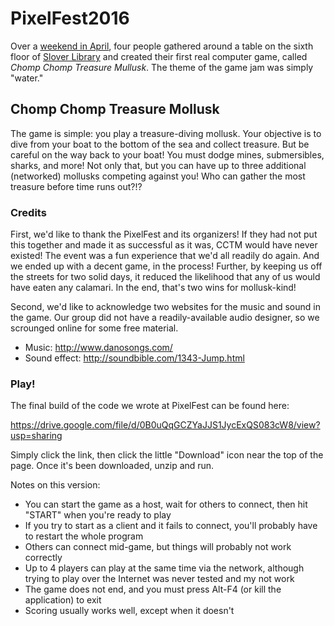 # PixelFest2016

Over a [weekend in April](http://www.pixelfest.org), four people gathered around a table on the sixth floor of [Slover Library](http://www.sloverlibrary.com/) and created their first real computer game, called _Chomp Chomp Treasure Mullusk_.  The theme of the game jam was simply "water."

## Chomp Chomp Treasure Mollusk

The game is simple:  you play a treasure-diving mollusk.  Your objective is to dive from your boat to the bottom of the sea and collect treasure.  But be careful on the way back to your boat!  You must dodge mines, submersibles, sharks, and more!  Not only that, but you can have up to three additional (networked) mollusks competing against you!  Who can gather the most treasure before time runs out?!?

### Credits

First, we'd like to thank the PixelFest and its organizers!  If they had not put this together and made it as successful as it was, CCTM would have never existed!  The event was a fun experience that we'd all readily do again.  And we ended up with a decent game, in the process!  Further, by keeping us off the streets for two solid days, it reduced the likelihood that any of us would have eaten any calamari.  In the end, that's two wins for mollusk-kind!

Second, we'd like to acknowledge two websites for the music and sound in the game.  Our group did not have a readily-available audio designer, so we scrounged online for some free material.
* Music: http://www.danosongs.com/
* Sound effect: http://soundbible.com/1343-Jump.html

### Play!

The final build of the code we wrote at PixelFest can be found here:

https://drive.google.com/file/d/0B0uQqGCZYaJJS1JycExQS083cW8/view?usp=sharing

Simply click the link, then click the little "Download" icon near the top of the page.  Once it's been downloaded, unzip and run.

Notes on this version:
* You can start the game as a host, wait for others to connect, then hit "START" when you're ready to play
* If you try to start as a client and it fails to connect, you'll probably have to restart the whole program
* Others can connect mid-game, but things will probably not work correctly
* Up to 4 players can play at the same time via the network, although trying to play over the Internet was never tested and my not work
* The game does not end, and you must press Alt-F4 (or kill the application) to exit
* Scoring usually works well, except when it doesn't


